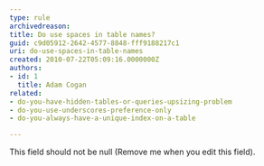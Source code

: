 ```yaml
---
type: rule
archivedreason: 
title: Do use spaces in table names?
guid: c9d05912-2642-4577-8848-fff9188217c1
uri: do-use-spaces-in-table-names
created: 2010-07-22T05:09:16.0000000Z
authors:
- id: 1
  title: Adam Cogan
related:
- do-you-have-hidden-tables-or-queries-upsizing-problem
- do-you-use-underscores-preference-only
- do-you-always-have-a-unique-index-on-a-table

---
```



This field should not be null (Remove me when you edit this field).
<br><excerpt class='endintro'></excerpt><br>



